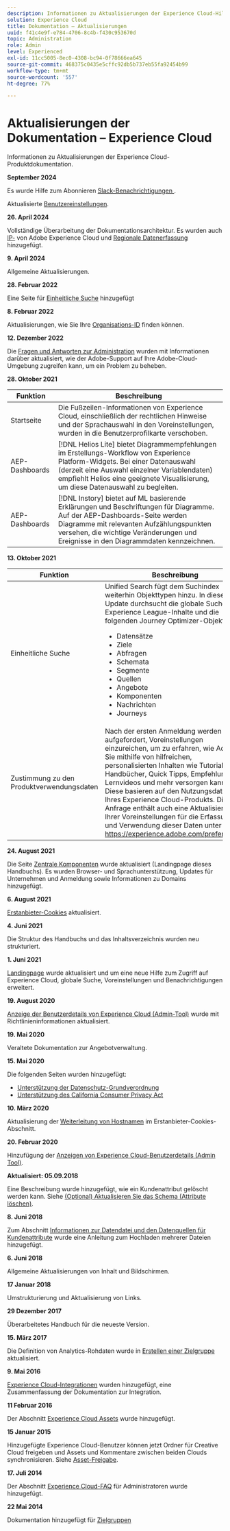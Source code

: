 ```yaml
---
description: Informationen zu Aktualisierungen der Experience Cloud-Hilfe.
solution: Experience Cloud
title: Dokumentation – Aktualisierungen
uuid: f41c4e9f-e784-4706-8c4b-f430c953670d
topic: Administration
role: Admin
level: Experienced
exl-id: 11cc5005-8ec0-4308-bc94-0f78666ea645
source-git-commit: 468375c0435e5cffc92db5b737eb55fa92454b99
workflow-type: tm+mt
source-wordcount: '557'
ht-degree: 77%

---
```


# Aktualisierungen der Dokumentation – Experience Cloud

Informationen zu Aktualisierungen der Experience Cloud-Produktdokumentation.

**September 2024**

Es wurde Hilfe zum Abonnieren [ Slack-Benachrichtigungen ](../features/account-preferences.md#subscribe-to-slack-notifications).

Aktualisierte [Benutzereinstellungen](../features/account-preferences.md).

**26. April 2024**

Vollständige Überarbeitung der Dokumentationsarchitektur. Es wurden auch [IP-](../data-collection/ip-addresses.md) von Adobe Experience Cloud und [Regionale Datenerfassung](../data-collection/rdc.md) hinzugefügt.

**9. April 2024**

Allgemeine Aktualisierungen.

**28. Februar 2022**

Eine Seite für [Einheitliche Suche](../features/search.md) hinzugefügt

**8. Februar 2022**

Aktualisierungen, wie Sie Ihre [Organisations-ID](../administration/organizations.md) finden können.

**12. Dezember 2022**

Die [Fragen und Antworten zur Administration](faq.md) wurden mit Informationen darüber aktualisiert, wie der Adobe-Support auf Ihre Adobe-Cloud-Umgebung zugreifen kann, um ein Problem zu beheben.

**28. Oktober 2021**

| Funktion | Beschreibung |
| ------- | ------- |
| Startseite | Die Fußzeilen-Informationen von Experience Cloud, einschließlich der rechtlichen Hinweise und der Sprachauswahl in den Voreinstellungen, wurden in die Benutzerprofilkarte verschoben. |
| AEP-Dashboards | [!DNL Helios Lite] bietet Diagrammempfehlungen im Erstellungs-Workflow von Experience Platform-Widgets. Bei einer Datenauswahl (derzeit eine Auswahl einzelner Variablendaten) empfiehlt Helios eine geeignete Visualisierung, um diese Datenauswahl zu begleiten. |
| AEP-Dashboards | [!DNL Instory] bietet auf ML basierende Erklärungen und Beschriftungen für Diagramme. Auf der AEP-Dashboards-Seite werden Diagramme mit relevanten Aufzählungspunkten versehen, die wichtige Veränderungen und Ereignisse in den Diagrammdaten kennzeichnen. |

**13. Oktober 2021**

| Funktion | Beschreibung |
| ------- | ------- |
| Einheitliche Suche | Unified Search fügt dem Suchindex weiterhin Objekttypen hinzu. In diesem Update durchsucht die globale Suche jetzt Experience League-Inhalte und die folgenden Journey Optimizer-Objekttypen: <ul><li>Datensätze</li><li>Ziele</li><li>Abfragen</li><li>Schemata</li><li>Segmente</li><li>Quellen</li><li>Angebote</li><li>Komponenten</li><li>Nachrichten</li><li>Journeys</li></ul> |
| Zustimmung zu den Produktverwendungsdaten | Nach der ersten Anmeldung werden Sie aufgefordert, Voreinstellungen einzureichen, um zu erfahren, wie Adobe Sie mithilfe von hilfreichen, personalisierten Inhalten wie Tutorials, Handbücher, Quick Tipps, Empfehlungen, Lernvideos und mehr versorgen kann. Diese basieren auf den Nutzungsdaten Ihres Experience Cloud-Produkts. Diese Anfrage enthält auch eine Aktualisierung Ihrer Voreinstellungen für die Erfassung und Verwendung dieser Daten unter <https://experience.adobe.com/preferences>. |

**24. August 2021**

Die Seite [Zentrale Komponenten](../experience-cloud.md) wurde aktualisiert (Landingpage dieses Handbuchs). Es wurden Browser- und Sprachunterstützung, Updates für Unternehmen und Anmeldung sowie Informationen zu Domains hinzugefügt.

**6. August 2021**

[Erstanbieter-Cookies](../data-collection/adobe-managed-cert.md) aktualisiert.

**4. Juni 2021**

Die Struktur des Handbuchs und das Inhaltsverzeichnis wurden neu strukturiert.

**1. Juni 2021**

[Landingpage](../experience-cloud.md) wurde aktualisiert und um eine neue Hilfe zum Zugriff auf Experience Cloud, globale Suche, Voreinstellungen und Benachrichtigungen erweitert.

**19. August 2020**

[Anzeige der Benutzerdetails von Experience Cloud (Admin-Tool)](../administration/admin-tool-experience-cloud.md) wurde mit Richtlinieninformationen aktualisiert.

**19. Mai 2020**

Veraltete Dokumentation zur Angebotverwaltung.

**15. Mai 2020**

Die folgenden Seiten wurden hinzugefügt:

* [Unterstützung der Datenschutz-Grundverordnung](../services/customer-attributes/gdpr.md)
* [Unterstützung des California Consumer Privacy Act](../services/customer-attributes/ccpa.md)

**10. März 2020**

Aktualisierung der [Weiterleitung von Hostnamen](../data-collection/adobe-managed-cert.md) im Erstanbieter-Cookies-Abschnitt.

**20. Februar 2020**

Hinzufügung der [Anzeigen von Experience Cloud-Benutzerdetails (Admin Tool)](../administration/admin-tool-experience-cloud.md).

**Aktualisiert: 05.09.2018**

Eine Beschreibung wurde hinzugefügt, wie ein Kundenattribut gelöscht werden kann. Siehe [(Optional) Aktualisieren Sie das Schema (Attribute löschen)](../services/customer-attributes/t-crs-usecase.md).

**8. Juni 2018**

Zum Abschnitt [Informationen zur Datendatei und den Datenquellen für Kundenattribute](../services/customer-attributes/crs-data-file.md) wurde eine Anleitung zum Hochladen mehrerer Dateien hinzugefügt.

**6. Juni 2018**

Allgemeine Aktualisierungen von Inhalt und Bildschirmen.

**17 Januar 2018**

Umstrukturierung und Aktualisierung von Links.

**29 Dezember 2017**

Überarbeitetes Handbuch für die neueste Version.

**15. März 2017**

Die Definition von Analytics-Rohdaten wurde in [Erstellen einer Zielgruppe](../services/audiences/create.md) aktualisiert.

**9. Mai 2016**

[Experience Cloud-Integrationen](../administration/integrations.md) wurden hinzugefügt, eine Zusammenfassung der Dokumentation zur Integration.

**11 Februar 2016**

Der Abschnitt [Experience Cloud Assets](../services/assets/experience-cloud-assets.md) wurde hinzugefügt.

**15 Januar 2015**

Hinzugefügte Experience Cloud-Benutzer können jetzt Ordner für Creative Cloud freigeben und Assets und Kommentare zwischen beiden Clouds synchronisieren. Siehe [Asset-Freigabe](../services/assets/creative-cloud.md).

**17. Juli 2014**

Der Abschnitt [Experience Cloud-FAQ](faq.md) für Administratoren wurde hinzugefügt.

**22 Mai 2014**

Dokumentation hinzugefügt für [Zielgruppen](../services/audiences/overview.md)

